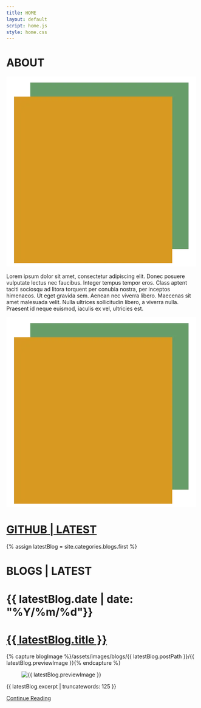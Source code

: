 ```yaml
---
title: HOME
layout: default
script: home.js
style: home.css
---
```


<main>
    <div id="about">
    <h1>ABOUT</h1>
    <img src="/assets/images/BOOM_Headshot.webp" alt="portrait" id="portraitMobile">
    <p>
        Lorem ipsum dolor sit amet, consectetur adipiscing elit. Donec posuere vulputate lectus nec faucibus. 
        Integer tempus tempor eros. Class aptent taciti sociosqu ad litora torquent per conubia nostra, per inceptos himenaeos. 
        Ut eget gravida sem. Aenean nec viverra libero. Maecenas sit amet malesuada velit. Nulla ultrices sollicitudin libero, 
        a viverra nulla. Praesent id neque euismod, iaculis ex vel, ultricies est.
    </p>
    </div>
    <div id="portrait"><img src="/assets/images/BOOM_Headshot.webp" alt="portrait"></div>
    <div id="repos">
      <h1><a href="https://www.github.com/q0r3y" target="_blank" class="link"> GITHUB | LATEST </a></h1>
    </div>
    {% assign latestBlog = site.categories.blogs.first %}
    <div id="blogSnip">
    <div class="postInfo">
      <h1 class="postTitle">BLOGS | LATEST</h1>
      <h1 class="postDate">{{ latestBlog.date | date: "%Y/%m/%d"}}</h1>
    </div>
      <h1>
        <a href="{{ latestBlog.url }}" class="link">{{ latestBlog.title }}</a>
      </h1>
      {% capture blogImage %}/assets/images/blogs/{{ latestBlog.postPath }}/{{ latestBlog.previewImage }}{% endcapture %}
      <figure>
        <img src="{{ blogImage }}" alt="{{ latestBlog.previewImage }}" class="postPreviewImage">
      </figure>
      <p>{{ latestBlog.excerpt | truncatewords: 125  }}</p>
        <a class="link" id="continueReading" href="{{ latestBlog.url }}" >Continue Reading</a>
    </div>
    <!-- <div id="projectSnip">
    <h1>PROJECTS | LATEST
      <div class="postDate">{{ site.categories.projects.first.date | date: "%Y/%m/%d"}}</div>
      <h1>
        <a href="{{ site.categories.projects.first.url }}" class="link">{{ site.categories.projects.first.title }}
        </a>
      </h1>
    </h1>
    <p> {{ site.categories.projects.first.excerpt | strip_html | truncatewords: 125 }} </p>
    </div> -->

</main>
